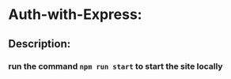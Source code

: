 # Auth-with-Express:

## Description:

### run the command `npm run start` to start the site locally
